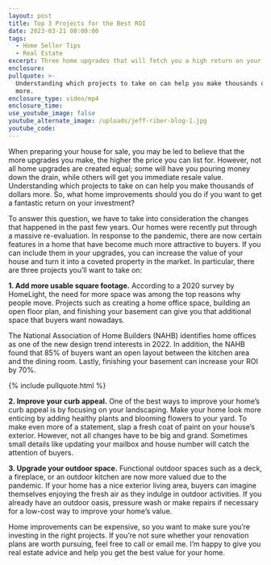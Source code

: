 ```yaml
---
layout: post
title: Top 3 Projects for the Best ROI
date: 2023-03-21 00:00:00
tags:
  - Home Seller Tips
  - Real Estate
excerpt: Three home upgrades that will fetch you a high return on your investment.
enclosure:
pullquote: >-
  Understanding which projects to take on can help you make thousands of dollars
  more.
enclosure_type: video/mp4
enclosure_time:
use_youtube_image: false
youtube_alternate_image: /uploads/jeff-riber-blog-1.jpg
youtube_code:
---
```

When preparing your house for sale, you may be led to believe that the more upgrades you make, the higher the price you can list for. However, not all home upgrades are created equal; some will have you pouring money down the drain, while others will get you immediate resale value. Understanding which projects to take on can help you make thousands of dollars more. So, what home improvements should you do if you want to get a fantastic return on your investment?

To answer this question, we have to take into consideration the changes that happened in the past few years. Our homes were recently put through a massive re-evaluation. In response to the pandemic, there are now certain features in a home that have become much more attractive to buyers. If you can include them in your upgrades, you can increase the value of your house and turn it into a coveted property in the market. In particular, there are three projects you’ll want to take on:

**1\. Add more usable square footage.** According to a 2020 survey by HomeLight, the need for more space was among the top reasons why people move. Projects such as creating a home office space, building an open floor plan, and finishing your basement can give you that additional space that buyers want nowadays.&nbsp;

The National Association of Home Builders (NAHB) identifies home offices as one of the new design trend interests in 2022. In addition, the NAHB found that 85% of buyers want an open layout between the kitchen area and the dining room. Lastly, finishing your basement can increase your ROI by 70%.&nbsp;

{% include pullquote.html %}

**2\. Improve your curb appeal.** One of the best ways to improve your home’s curb appeal is by focusing on your landscaping. Make your home look more enticing by adding healthy plants and blooming flowers to your yard. To make even more of a statement, slap a fresh coat of paint on your house’s exterior. However, not all changes have to be big and grand. Sometimes small details like updating your mailbox and house number will catch the attention of buyers.

**3\. Upgrade your outdoor space.** Functional outdoor spaces such as a deck, a fireplace, or an outdoor kitchen are now more valued due to the pandemic. If your home has a nice exterior living area, buyers can imagine themselves enjoying the fresh air as they indulge in outdoor activities. If you already have an outdoor oasis, pressure wash or make repairs if necessary for a low-cost way to improve your home’s value.

Home improvements can be expensive, so you want to make sure you’re investing in the right projects. If you’re not sure whether your renovation plans are worth pursuing, feel free to call or email me. I’m happy to give you real estate advice and help you get the best value for your home.&nbsp;
